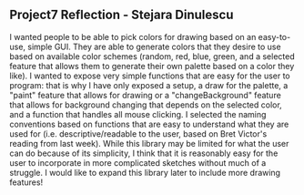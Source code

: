 ## Project7 Reflection - Stejara Dinulescu

I wanted people to be able to pick colors for drawing based on an easy-to-use, simple GUI. They are able to generate colors that they desire to use based on available color schemes (random, red, blue, green, and a selected feature that allows them to generate their own palette based on a color they like). I wanted to expose very simple functions that are easy for the user to program: that is why I have only exposed a setup, a draw for the palette, a "paint" feature that allows for drawing or a "changeBackground" feature that allows for background changing that depends on the selected color, and a function that handles all mouse clicking. I selected the naming conventions based on functions that are easy to understand what they are used for (i.e. descriptive/readable to the user, based on Bret Victor's reading from last week). While this library may be limited for what the user can do because of its simplicity, I think that it is reasonably easy for the user to incorporate in more complicated sketches without much of a struggle. I would like to expand this library later to include more drawing features!
